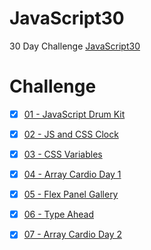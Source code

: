 # JavaScript30
30 Day Challenge [JavaScript30](https://JavaScript30.com)

# Challenge
- [x] [01 - JavaScript Drum Kit](https://competent-perlman-8e46a2.netlify.com/)
- [x] [02 - JS and CSS Clock](https://heuristic-allen-43555a.netlify.com/)
- [x] [03 - CSS Variables ](https://dazzling-minsky-0edda1.netlify.com/)
- [x] [04 - Array Cardio Day 1 ](https://compassionate-goodall-bc6991.netlify.com)
- [x] [05 - Flex Panel Gallery](https://boring-feynman-12f5f8.netlify.com/)
- [x] [06 - Type Ahead](https://nostalgic-ardinghelli-49b9bb.netlify.com)
- [x] [07 - Array Cardio Day 2]()

